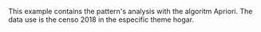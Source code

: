 This example contains the pattern's analysis with the algoritm Apriori. The data use is the censo 2018 in the especific theme hogar.
